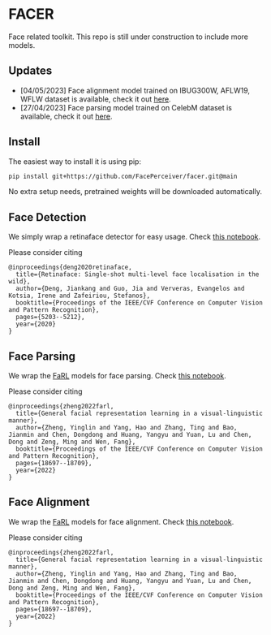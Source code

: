 # FACER

Face related toolkit. This repo is still under construction to include more models.

## Updates
- [04/05/2023] Face alignment model trained on IBUG300W, AFLW19, WFLW dataset is available, check it out [here](./samples/face_alignment.ipynb).
- [27/04/2023] Face parsing model trained on CelebM dataset is available, check it out [here](./samples/face_parsing.ipynb).

## Install

The easiest way to install it is using pip:

```bash
pip install git+https://github.com/FacePerceiver/facer.git@main
```
No extra setup needs, pretrained weights will be downloaded automatically.


## Face Detection

We simply wrap a retinaface detector for easy usage.
Check [this notebook](./samples/face_detect.ipynb).

Please consider citing
```
@inproceedings{deng2020retinaface,
  title={Retinaface: Single-shot multi-level face localisation in the wild},
  author={Deng, Jiankang and Guo, Jia and Ververas, Evangelos and Kotsia, Irene and Zafeiriou, Stefanos},
  booktitle={Proceedings of the IEEE/CVF Conference on Computer Vision and Pattern Recognition},
  pages={5203--5212},
  year={2020}
}
```

## Face Parsing

We wrap the [FaRL](https://github.com/faceperceiver/farl) models for face parsing.
Check [this notebook](./samples/face_parsing.ipynb).

Please consider citing
```
@inproceedings{zheng2022farl,
  title={General facial representation learning in a visual-linguistic manner},
  author={Zheng, Yinglin and Yang, Hao and Zhang, Ting and Bao, Jianmin and Chen, Dongdong and Huang, Yangyu and Yuan, Lu and Chen, Dong and Zeng, Ming and Wen, Fang},
  booktitle={Proceedings of the IEEE/CVF Conference on Computer Vision and Pattern Recognition},
  pages={18697--18709},
  year={2022}
}
``` 


## Face Alignment

We wrap the [FaRL](https://github.com/faceperceiver/farl) models for face alignment.
Check [this notebook](./samples/face_alignment.ipynb).

Please consider citing
```
@inproceedings{zheng2022farl,
  title={General facial representation learning in a visual-linguistic manner},
  author={Zheng, Yinglin and Yang, Hao and Zhang, Ting and Bao, Jianmin and Chen, Dongdong and Huang, Yangyu and Yuan, Lu and Chen, Dong and Zeng, Ming and Wen, Fang},
  booktitle={Proceedings of the IEEE/CVF Conference on Computer Vision and Pattern Recognition},
  pages={18697--18709},
  year={2022}
}
``` 
